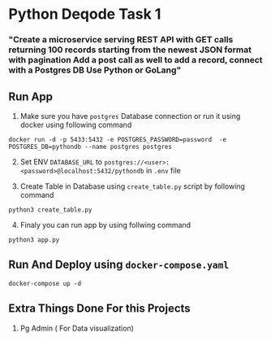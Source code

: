 
# Python Deqode Task 1

### "Create a microservice serving REST API with GET calls returning 100 records starting from the newest JSON format with pagination Add a post call as well to add a record, connect with a Postgres DB Use Python or GoLang"


## Run App

1. Make sure you have `postgres` Database connection  or run it using docker using following command

```shell 
docker run -d -p 5433:5432 -e POSTGRES_PASSWORD=password  -e POSTGRES_DB=pythondb --name postgres postgres
```
2. Set ENV `DATABASE_URL` to  `postgres://<user>:<password>@localhost:5432/pythondb` in `.env` file

3. Create Table in Database using `create_table.py` script by following command

```shell
python3 create_table.py
```

4. Finaly you can run app by using follwing command

```shell
python3 app.py
```


## Run And Deploy using `docker-compose.yaml`

```shell
docker-compose up -d
```






## Extra Things Done For this Projects 

1. Pg Admin ( For Data visualization)





